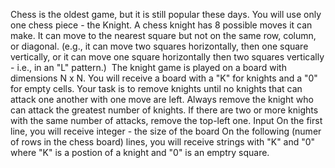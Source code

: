 Chess is the oldest game, but it is still popular these days. You will use only one chess piece - the Knight.
A chess knight has 8 possible moves it can make. It can move to the nearest square but not on the same row, column, or diagonal. (e.g., it can move two squares horizontally, then one square vertically, or it can move one square horizontally then two squares vertically - i.e., in an "L" pattern.) 
The knight game is played on a board with dimensions N x N.
You will receive a board with a "K" for knights and a "0" for empty cells. Your task is to remove knights until no knights that can attack one another with one move are left. 
Always remove the knight who can attack the greatest number of knights. If there are two or more knights with the same number of attacks, remove the top-left one.
Input
On the first line, you will receive integer  - the size of the board
On the following (numer of rows in the chess board) lines, you will receive strings with "K" and "0" where "K" is a postion of a knight and "0" is an emptry square.
